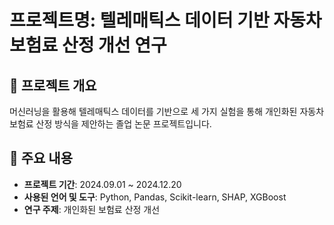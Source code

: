 # 프로젝트명: 텔레매틱스 데이터 기반 자동차 보험료 산정 개선 연구

## 📌 프로젝트 개요

머신러닝을 활용해 텔레매틱스 데이터를 기반으로 세 가지 실험을 통해 개인화된 자동차 보험료 산정 방식을 제안하는 졸업 논문 프로젝트입니다.


## 🔑 주요 내용
- **프로젝트 기간**: 2024.09.01 ~ 2024.12.20   
- **사용된 언어 및 도구**: Python, Pandas, Scikit-learn, SHAP, XGBoost  
- **연구 주제**: 개인화된 보험료 산정 개선
